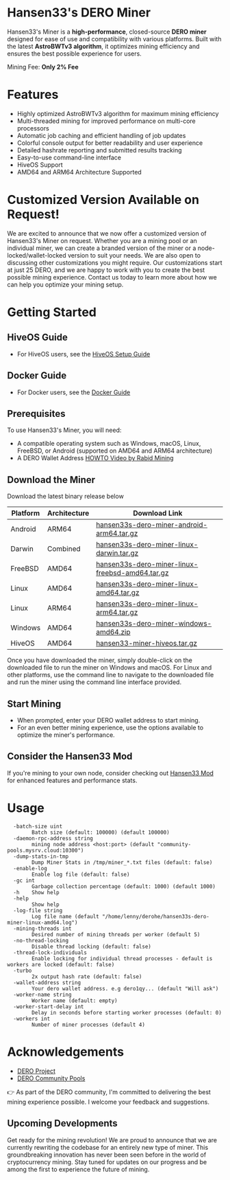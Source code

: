 # Hansen33's DERO Miner

Hansen33's Miner is a **high-performance**, closed-source **DERO miner** designed for ease of use and compatibility with various platforms. Built with the latest **AstroBWTv3 algorithm**, it optimizes mining efficiency and ensures the best possible experience for users.

Mining Fee: **Only 2% Fee**

# Features

- Highly optimized AstroBWTv3 algorithm for maximum mining efficiency
- Multi-threaded mining for improved performance on multi-core processors
- Automatic job caching and efficient handling of job updates
- Colorful console output for better readability and user experience
- Detailed hashrate reporting and submitted results tracking
- Easy-to-use command-line interface
- HiveOS Support
- AMD64 and ARM64 Architecture Supported

# Customized Version Available on Request!

We are excited to announce that we now offer a customized version of Hansen33's Miner on request. Whether you are a mining pool or an individual miner, we can create a branded version of the miner or a node-locked/wallet-locked version to suit your needs. We are also open to discussing other customizations you might require. Our customizations start at just 25 DERO, and we are happy to work with you to create the best possible mining experience. Contact us today to learn more about how we can help you optimize your mining setup.

# Getting Started

## HiveOS Guide

- For HiveOS users, see the [HiveOS Setup Guide](HiveOS.md)

## Docker Guide

- For Docker users, see the [Docker Guide](Docker.md)

## Prerequisites

To use Hansen33's Miner, you will need:

- A compatible operating system such as Windows, macOS, Linux, FreeBSD, or Android (supported on AMD64 and ARM64 architecture)
- A DERO Wallet Address [HOWTO Video by Rabid Mining](https://www.youtube.com/watch?v=yjdudIZ5PfI)


## Download the Miner

Download the latest binary release below

| Platform | Architecture | Download Link |
| -------- | ------------ | ------------- |
| Android  | ARM64        | [hansen33s-dero-miner-android-arm64.tar.gz](https://github.com/Hansen333/Hansen33-s-DERO-Miner/releases/latest/download/hansen33s-dero-miner-android-arm64.tar.gz) |
| Darwin   | Combined     | [hansen33s-dero-miner-linux-darwin.tar.gz](https://github.com/Hansen333/Hansen33-s-DERO-Miner/releases/latest/download/hansen33s-dero-miner-linux-darwin.tar.gz) |
| FreeBSD  | AMD64        | [hansen33s-dero-miner-linux-freebsd-amd64.tar.gz](https://github.com/Hansen333/Hansen33-s-DERO-Miner/releases/latest/download/hansen33s-dero-miner-linux-freebsd-amd64.tar.gz) |
| Linux    | AMD64        | [hansen33s-dero-miner-linux-amd64.tar.gz](https://github.com/Hansen333/Hansen33-s-DERO-Miner/releases/latest/download/hansen33s-dero-miner-linux-amd64.tar.gz) |
| Linux    | ARM64        | [hansen33s-dero-miner-linux-arm64.tar.gz](https://github.com/Hansen333/Hansen33-s-DERO-Miner/releases/latest/download/hansen33s-dero-miner-linux-arm64.tar.gz) |
| Windows  | AMD64        | [hansen33s-dero-miner-windows-amd64.zip](https://github.com/Hansen333/Hansen33-s-DERO-Miner/releases/latest/download/hansen33s-dero-miner-windows-amd64.zip) |
| HiveOS   | AMD64        | [hansen33-miner-hiveos.tar.gz](https://github.com/Hansen333/Hansen33-s-DERO-Miner/releases/latest/download/hansen33-miner-hiveos.tar.gz) |


Once you have downloaded the miner, simply double-click on the downloaded file to run the miner on Windows and macOS. For Linux and other platforms, use the command line to navigate to the downloaded file and run the miner using the command line interface provided.

## Start Mining

- When prompted, enter your DERO wallet address to start mining.
- For an even better mining experience, use the options available to optimize the miner's performance.

## Consider the Hansen33 Mod

If you're mining to your own node, consider checking out [Hansen33 Mod](https://github.com/Hansen333/derohe-Hansen33-mod/releases) for enhanced features and performance stats.

# Usage

```
  -batch-size uint
    	Batch size (default: 100000) (default 100000)
  -daemon-rpc-address string
    	mining node address <host:port> (default "community-pools.mysrv.cloud:10300")
  -dump-stats-in-tmp
    	Dump Miner Stats in /tmp/miner_*.txt files (default: false)
  -enable-log
    	Enable log file (default: false)
  -gc int
    	Garbage collection percentage (default: 1000) (default 1000)
  -h	Show help
  -help
    	Show help
  -log-file string
    	Log file name (default "/home/lenny/derohe/hansen33s-dero-miner-linux-amd64.log")
  -mining-threads int
    	Desired number of mining threads per worker (default 5)
  -no-thread-locking
    	Disable thread locking (default: false)
  -thread-lock-individuals
    	Enable locking for individual thread processes - default is workers are locked (default: false)
  -turbo
    	2x output hash rate (default: false)
  -wallet-address string
    	Your dero wallet address. e.g dero1qy... (default "Will ask")
  -worker-name string
    	Worker name (default: empty)
  -worker-start-delay int
    	Delay in seconds before starting worker processes (default: 0)
  -workers int
    	Number of miner processes (default 4)
```

# Acknowledgements

- [DERO Project](https://github.com/deroproject/derohe)
- [DERO Community Pools](https://community-pools.mysrv.cloud/)

👉 As part of the DERO community, I'm committed to delivering the best mining experience possible. I welcome your feedback and suggestions.

## Upcoming Developments

Get ready for the mining revolution! We are proud to announce that we are currently rewriting the codebase for an entirely new type of miner. This groundbreaking innovation has never been seen before in the world of cryptocurrency mining. Stay tuned for updates on our progress and be among the first to experience the future of mining.